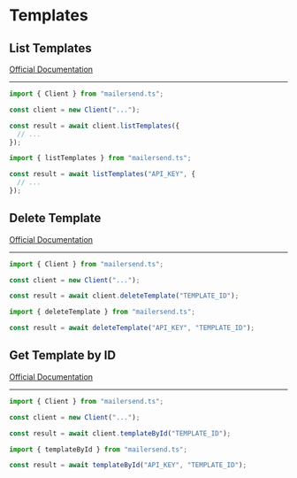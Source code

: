 # Templates

## List Templates

[Official Documentation](https://developers.mailersend.com/api/v1/templates.html#get-templates)

---

```typescript
import { Client } from "mailersend.ts";

const client = new Client("...");

const result = await client.listTemplates({
  // ...
});
```

```typescript
import { listTemplates } from "mailersend.ts";

const result = await listTemplates("API_KEY", {
  // ...
});
```

## Delete Template

[Official Documentation](https://developers.mailersend.com/api/v1/templates.html#delete-a-template)

---

```typescript
import { Client } from "mailersend.ts";

const client = new Client("...");

const result = await client.deleteTemplate("TEMPLATE_ID");
```

```typescript
import { deleteTemplate } from "mailersend.ts";

const result = await deleteTemplate("API_KEY", "TEMPLATE_ID");
```

## Get Template by ID

[Official Documentation](https://developers.mailersend.com/api/v1/templates.html#get-a-single-template)

---

```typescript
import { Client } from "mailersend.ts";

const client = new Client("...");

const result = await client.templateById("TEMPLATE_ID");
```

```typescript
import { templateById } from "mailersend.ts";

const result = await templateById("API_KEY", "TEMPLATE_ID");
```

